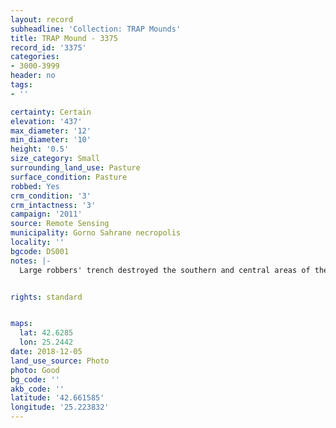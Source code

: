 ```yaml
---
layout: record
subheadline: 'Collection: TRAP Mounds'
title: TRAP Mound - 3375
record_id: '3375'
categories:
- 3000-3999
header: no
tags:
- ''

certainty: Certain
elevation: '437'
max_diameter: '12'
min_diameter: '10'
height: '0.5'
size_category: Small
surrounding_land_use: Pasture
surface_condition: Pasture
robbed: Yes
crm_condition: '3'
crm_intactness: '3'
campaign: '2011'
source: Remote Sensing
municipality: Gorno Sahrane necropolis
locality: ''
bgcode: DS001
notes: |-
  Large robbers' trench destroyed the southern and central areas of the mound.


rights: standard


maps:
  lat: 42.6285
  lon: 25.2442
date: 2018-12-05
land_use_source: Photo
photo: Good
bg_code: ''
akb_code: ''
latitude: '42.661585'
longitude: '25.223832'
---
```


